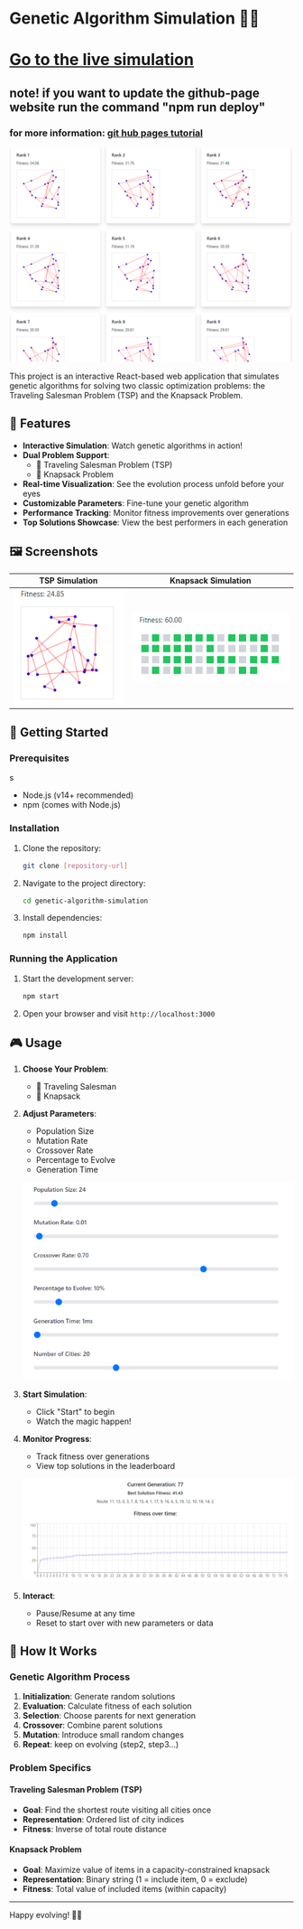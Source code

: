 # Genetic Algorithm Simulation 🧬🔬

# [Go to the live simulation](https://erandaniel.github.io/02360664-GeneticAlgorithmsSimulation/)

## note! if you want to update the github-page website run the command "npm run deploy"
### for more information: [git hub pages tutorial](https://github.com/gitname/react-gh-pages?tab=readme-ov-file)

![Genetic Algorithm Simulation Banner](public/leaderboard.png)

This project is an interactive React-based web application that simulates genetic algorithms for solving two classic optimization problems: the Traveling Salesman Problem (TSP) and the Knapsack Problem.

## 🌟 Features

- **Interactive Simulation**: Watch genetic algorithms in action!
- **Dual Problem Support**: 
  - 🚗 Traveling Salesman Problem (TSP)
  - 🎒 Knapsack Problem
- **Real-time Visualization**: See the evolution process unfold before your eyes
- **Customizable Parameters**: Fine-tune your genetic algorithm
- **Performance Tracking**: Monitor fitness improvements over generations
- **Top Solutions Showcase**: View the best performers in each generation

## 🖼️ Screenshots

| TSP Simulation | Knapsack Simulation |
|----------------|---------------------|
| ![TSP Screenshot](public/t1.png) | ![Knapsack Screenshot](public/k1.png) |

## 🚀 Getting Started

### Prerequisites
s
- Node.js (v14+ recommended)
- npm (comes with Node.js)

### Installation

1. Clone the repository:
   ```bash
   git clone [repository-url]
   ```
2. Navigate to the project directory:
   ```bash
   cd genetic-algorithm-simulation
   ```
3. Install dependencies:
   ```bash
   npm install
   ```

### Running the Application

1. Start the development server:
   ```bash
   npm start
   ```
2. Open your browser and visit `http://localhost:3000`

## 🎮 Usage

1. **Choose Your Problem**:
   - 🚗 Traveling Salesman
   - 🎒 Knapsack

2. **Adjust Parameters**:
   - Population Size
   - Mutation Rate
   - Crossover Rate
   - Percentage to Evolve
   - Generation Time

   ![Parameter Adjustment](public/Parameters.png)

3. **Start Simulation**:
   - Click "Start" to begin
   - Watch the magic happen!

4. **Monitor Progress**:
   - Track fitness over generations
   - View top solutions in the leaderboard

   ![Progress Monitoring](public/over_time.png)

5. **Interact**:
   - Pause/Resume at any time
   - Reset to start over with new parameters or data

## 🧠 How It Works

### Genetic Algorithm Process

1. **Initialization**: Generate random solutions
2. **Evaluation**: Calculate fitness of each solution
3. **Selection**: Choose parents for next generation
4. **Crossover**: Combine parent solutions
5. **Mutation**: Introduce small random changes
6. **Repeat**: keep on evolving (step2, step3...)


### Problem Specifics

#### Traveling Salesman Problem (TSP)
- **Goal**: Find the shortest route visiting all cities once
- **Representation**: Ordered list of city indices
- **Fitness**: Inverse of total route distance

#### Knapsack Problem
- **Goal**: Maximize value of items in a capacity-constrained knapsack
- **Representation**: Binary string (1 = include item, 0 = exclude)
- **Fitness**: Total value of included items (within capacity)


---

Happy evolving! 🧬🚀